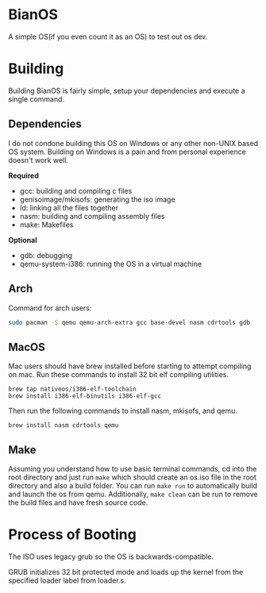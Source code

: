 # BianOS
A simple OS(if you even count it as an OS) to test out os dev.

# Building
Building BianOS is fairly simple, setup your dependencies and execute a single command.

## Dependencies
I do not condone building this OS on Windows or any other non-UNIX based OS system.
Building on Windows is a pain and from personal experience doesn't work well.

**Required**
- gcc: building and compiling c files
- genisoimage/mkisofs: generating the iso image
- ld: linking all the files together
- nasm: building and compiling assembly files
- make: Makefiles

**Optional**
- gdb: debugging
- qemu-system-i386: running the OS in a virtual machine

## Arch
Command for arch users:
```sh
sudo pacman -S qemu qemu-arch-extra gcc base-devel nasm cdrtools gdb
```

## MacOS
Mac users should have brew installed before starting to attempt compiling on mac.
Run these commands to install 32 bit elf compiling utilities.

```shell
brew tap nativeos/i386-elf-toolchain
brew install i386-elf-binutils i386-elf-gcc
```

Then run the following commands to install nasm, mkisofs, and qemu.

```shell
brew install nasm cdrtools qemu
```

## Make
Assuming you understand how to use basic terminal commands, cd into the root directory and just run ```make``` which should create an os.iso file in the root directory and also a build folder.
You can run ```make run``` to automatically build and launch the os from qemu.
Additionally, ```make clean``` can be run to remove the build files and have fresh source code.

# Process of Booting
The ISO uses legacy grub so the OS is backwards-compatible.

GRUB initializes 32 bit protected mode and loads up the kernel from the specified loader label from loader.s.
